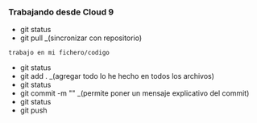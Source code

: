 ### Trabajando desde Cloud 9

- git status
- git pull _(sincronizar con repositorio)

```
trabajo en mi fichero/codigo
```

- git status
- git add . _(agregar todo lo he hecho en todos los archivos)
- git status
- git commit -m "" _(permite poner un mensaje explicativo del commit)
- git status
- git push
